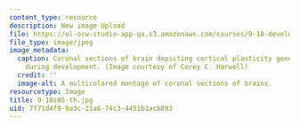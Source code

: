 ```yaml
---
content_type: resource
description: New image Upload
file: https://ol-ocw-studio-app-qa.s3.amazonaws.com/courses/9-18-developmental-neurobiology-spring-2005/7f71d4f99a3c21a674c34451b1acb893_9-18s05-th.jpg
file_type: image/jpeg
image_metadata:
  caption: Coronal sections of brain depicting cortical plasticity gene expression
    during development. (Image courtesy of Corey C. Harwell)
  credit: ''
  image-alt: A multicolored montage of coronal sections of brains.
resourcetype: Image
title: 9-18s05-th.jpg
uid: 7f71d4f9-9a3c-21a6-74c3-4451b1acb893
---
```

